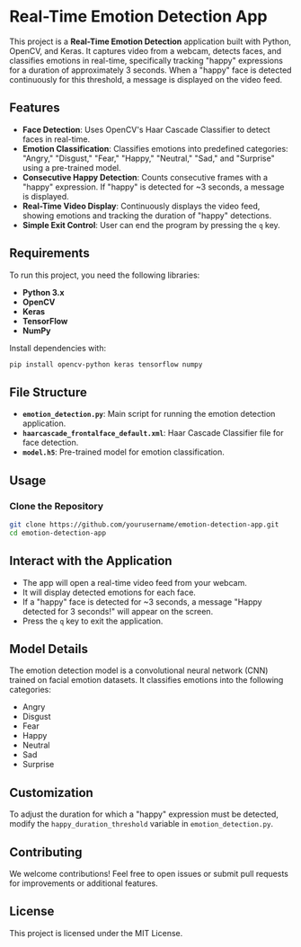 # Real-Time Emotion Detection App

This project is a **Real-Time Emotion Detection** application built with Python, OpenCV, and Keras. It captures video from a webcam, detects faces, and classifies emotions in real-time, specifically tracking "happy" expressions for a duration of approximately 3 seconds. When a "happy" face is detected continuously for this threshold, a message is displayed on the video feed.

## Features

- **Face Detection**: Uses OpenCV's Haar Cascade Classifier to detect faces in real-time.
- **Emotion Classification**: Classifies emotions into predefined categories: "Angry," "Disgust," "Fear," "Happy," "Neutral," "Sad," and "Surprise" using a pre-trained model.
- **Consecutive Happy Detection**: Counts consecutive frames with a "happy" expression. If "happy" is detected for ~3 seconds, a message is displayed.
- **Real-Time Video Display**: Continuously displays the video feed, showing emotions and tracking the duration of "happy" detections.
- **Simple Exit Control**: User can end the program by pressing the `q` key.

## Requirements

To run this project, you need the following libraries:

- **Python 3.x**
- **OpenCV**
- **Keras**
- **TensorFlow**
- **NumPy**

Install dependencies with:

```bash
pip install opencv-python keras tensorflow numpy
```

## File Structure

- **`emotion_detection.py`**: Main script for running the emotion detection application.
- **`haarcascade_frontalface_default.xml`**: Haar Cascade Classifier file for face detection.
- **`model.h5`**: Pre-trained model for emotion classification.

## Usage

### Clone the Repository

```bash
git clone https://github.com/yourusername/emotion-detection-app.git
cd emotion-detection-app
```

## Interact with the Application

- The app will open a real-time video feed from your webcam.
- It will display detected emotions for each face.
- If a "happy" face is detected for ~3 seconds, a message "Happy detected for 3 seconds!" will appear on the screen.
- Press the `q` key to exit the application.

## Model Details

The emotion detection model is a convolutional neural network (CNN) trained on facial emotion datasets. It classifies emotions into the following categories:

- Angry
- Disgust
- Fear
- Happy
- Neutral
- Sad
- Surprise

## Customization

To adjust the duration for which a "happy" expression must be detected, modify the `happy_duration_threshold` variable in `emotion_detection.py`.

## Contributing

We welcome contributions! Feel free to open issues or submit pull requests for improvements or additional features.

## License

This project is licensed under the MIT License.

